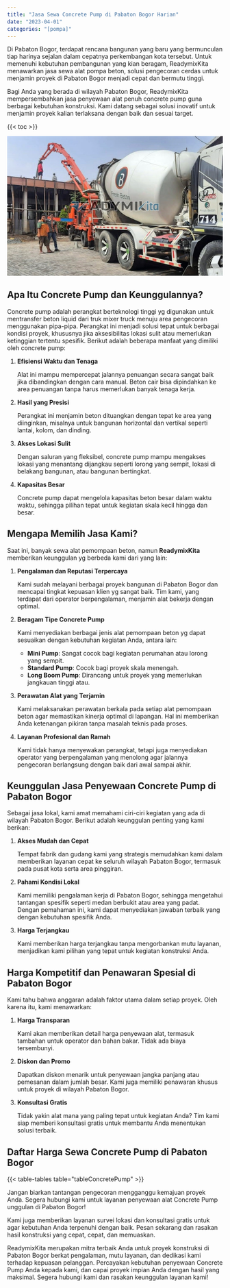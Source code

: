 ```yaml
---
title: "Jasa Sewa Concrete Pump di Pabaton Bogor Harian"
date: "2023-04-01"
categories: "[pompa]"
---
```


Di Pabaton Bogor, terdapat rencana bangunan yang baru yang bermunculan tiap harinya sejalan dalam cepatnya perkembangan kota tersebut. Untuk memenuhi kebutuhan pembangunan yang kian beragam, ReadymixKita menawarkan jasa sewa alat pompa beton, solusi pengecoran cerdas untuk menjamin proyek di Pabaton Bogor menjadi cepat dan bermutu tinggi.

Bagi Anda yang berada di wilayah Pabaton Bogor, ReadymixKita mempersembahkan jasa penyewaan alat penuh concrete pump guna berbagai kebutuhan konstruksi. Kami datang sebagai solusi inovatif untuk menjamin proyek kalian terlaksana dengan baik dan sesuai target.

{{< toc >}}

![Jasa Sewa Concrete Pump di Pabaton Bogor Harian](/images/pompa/sewa-pompa-18.jpg)

## Apa Itu Concrete Pump dan Keunggulannya?

Concrete pump adalah perangkat berteknologi tinggi yg digunakan untuk mentransfer beton liquid dari truk mixer truck menuju area pengecoran menggunakan pipa-pipa. Perangkat ini menjadi solusi tepat untuk berbagai kondisi proyek, khususnya jika aksesibilitas lokasi sulit atau memerlukan ketinggian tertentu spesifik. Berikut adalah beberapa manfaat yang dimiliki oleh concrete pump:

1. **Efisiensi Waktu dan Tenaga**

   Alat ini mampu mempercepat jalannya penuangan secara sangat baik jika dibandingkan dengan cara manual. Beton cair bisa dipindahkan ke area penuangan tanpa harus memerlukan banyak tenaga kerja.

2. **Hasil yang Presisi**

   Perangkat ini menjamin beton dituangkan dengan tepat ke area yang diinginkan, misalnya untuk bangunan horizontal dan vertikal seperti lantai, kolom, dan dinding.

3. **Akses Lokasi Sulit**

   Dengan saluran yang fleksibel, concrete pump mampu mengakses lokasi yang menantang dijangkau seperti lorong yang sempit, lokasi di belakang bangunan, atau bangunan bertingkat.

4. **Kapasitas Besar**

   Concrete pump dapat mengelola kapasitas beton besar dalam waktu waktu, sehingga pilihan tepat untuk kegiatan skala kecil hingga dan besar.

## Mengapa Memilih Jasa Kami?

Saat ini, banyak sewa alat pemompaan beton, namun **ReadymixKita** memberikan keunggulan yg berbeda kami dari yang lain:

1. **Pengalaman dan Reputasi Terpercaya**

   Kami sudah melayani berbagai proyek bangunan di Pabaton Bogor dan mencapai tingkat kepuasan klien yg sangat baik. Tim kami, yang terdapat dari operator berpengalaman, menjamin alat bekerja dengan optimal.

2. **Beragam Tipe Concrete Pump**

   Kami menyediakan berbagai jenis alat pemompaan beton yg dapat sesuaikan dengan kebutuhan kegiatan Anda, antara lain:
   - **Mini Pump**: Sangat cocok bagi kegiatan perumahan atau lorong yang sempit.
   - **Standard Pump**: Cocok bagi proyek skala menengah.
   - **Long Boom Pump**: Dirancang untuk proyek yang memerlukan jangkauan tinggi atau.

3. **Perawatan Alat yang Terjamin**

   Kami melaksanakan perawatan berkala pada setiap alat pemompaan beton agar memastikan kinerja optimal di lapangan. Hal ini memberikan Anda ketenangan pikiran tanpa masalah teknis pada proses.

4. **Layanan Profesional dan Ramah**

   Kami tidak hanya menyewakan perangkat, tetapi juga menyediakan operator yang berpengalaman yang menolong agar jalannya pengecoran berlangsung dengan baik dari awal sampai akhir.

## Keunggulan Jasa Penyewaan Concrete Pump di Pabaton Bogor

Sebagai jasa lokal, kami amat memahami ciri-ciri kegiatan yang ada di wilayah Pabaton Bogor. Berikut adalah keunggulan penting yang kami berikan:

1. **Akses Mudah dan Cepat**

   Tempat fabrik dan gudang kami yang strategis memudahkan kami dalam memberikan layanan cepat ke seluruh wilayah Pabaton Bogor, termasuk pada pusat kota serta area pinggiran.

2. **Pahami Kondisi Lokal**

   Kami memiliki pengalaman kerja di Pabaton Bogor, sehingga mengetahui tantangan spesifik seperti medan berbukit atau area yang padat. Dengan pemahaman ini, kami dapat menyediakan jawaban terbaik yang dengan kebutuhan spesifik Anda.

3. **Harga Terjangkau**

   Kami memberikan harga terjangkau tanpa mengorbankan mutu layanan, menjadikan kami pilihan yang tepat untuk kegiatan konstruksi Anda.

## Harga Kompetitif dan Penawaran Spesial di Pabaton Bogor

Kami tahu bahwa anggaran adalah faktor utama dalam setiap proyek. Oleh karena itu, kami menawarkan:

1. **Harga Transparan**

   Kami akan memberikan detail harga penyewaan alat, termasuk tambahan untuk operator dan bahan bakar. Tidak ada biaya tersembunyi.

2. **Diskon dan Promo**

   Dapatkan diskon menarik untuk penyewaan jangka panjang atau pemesanan dalam jumlah besar. Kami juga memiliki penawaran khusus untuk proyek di wilayah Pabaton Bogor.

3. **Konsultasi Gratis**

   Tidak yakin alat mana yang paling tepat untuk kegiatan Anda? Tim kami siap memberi konsultasi gratis untuk membantu Anda menentukan solusi terbaik.

## Daftar Harga Sewa Concrete Pump di Pabaton Bogor

{{< table-tables table="tableConcretePump" >}}

Jangan biarkan tantangan pengecoran mengganggu kemajuan proyek Anda. Segera hubungi kami untuk layanan penyewaan alat Concrete Pump unggulan di Pabaton Bogor!

Kami juga memberikan layanan survei lokasi dan konsultasi gratis untuk agar kebutuhan Anda terpenuhi dengan baik. Pesan sekarang dan rasakan hasil konstruksi yang cepat, cepat, dan memuaskan.

ReadymixKita merupakan mitra terbaik Anda untuk proyek konstruksi di Pabaton Bogor berkat pengalaman, mutu layanan, dan dedikasi kami terhadap kepuasan pelanggan. Percayakan kebutuhan penyewaan Concrete Pump Anda kepada kami, dan capai proyek impian Anda dengan hasil yang maksimal. Segera hubungi kami dan rasakan keunggulan layanan kami!